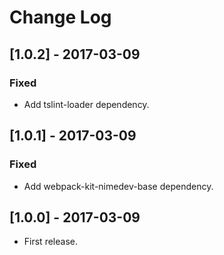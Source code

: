 # Change Log

## [1.0.2] - 2017-03-09

### Fixed

- Add tslint-loader dependency.


## [1.0.1] - 2017-03-09

### Fixed

- Add webpack-kit-nimedev-base dependency.


## [1.0.0] - 2017-03-09

* First release.
